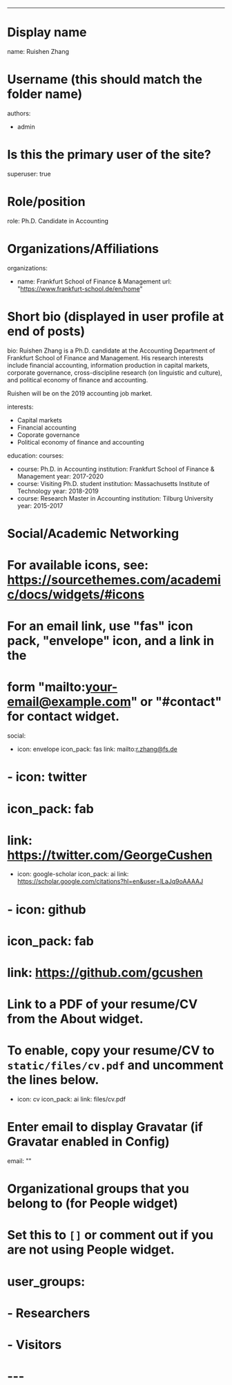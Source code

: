 ---
# Display name
name: Ruishen Zhang

# Username (this should match the folder name)
authors:
- admin

# Is this the primary user of the site?
superuser: true

# Role/position
role: Ph.D. Candidate in Accounting

# Organizations/Affiliations
organizations:
- name: Frankfurt School of Finance & Management
  url: "https://www.frankfurt-school.de/en/home"

# Short bio (displayed in user profile at end of posts)
bio: Ruishen Zhang is a Ph.D. candidate at the Accounting Department of Frankfurt School of Finance and Management. His research interests include financial accounting, information production in capital markets, corporate governance, cross-discipline research (on linguistic and culture), and political economy of finance and accounting.<br>

Ruishen will be on the 2019 accounting job market.

interests:
- Capital markets
- Financial accounting
- Coporate governance
- Political economy of finance and accounting

education:
  courses:
  - course: Ph.D. in Accounting
    institution: Frankfurt School of Finance & Management
    year: 2017-2020
  - course: Visiting Ph.D. student
    institution: Massachusetts Institute of Technology
    year: 2018-2019
  - course: Research Master in Accounting
    institution: Tilburg University
    year: 2015-2017

# Social/Academic Networking
# For available icons, see: https://sourcethemes.com/academic/docs/widgets/#icons
#   For an email link, use "fas" icon pack, "envelope" icon, and a link in the
#   form "mailto:your-email@example.com" or "#contact" for contact widget.
social:
- icon: envelope
  icon_pack: fas
  link: mailto:r.zhang@fs.de
# - icon: twitter
#  icon_pack: fab
#  link: https://twitter.com/GeorgeCushen
- icon: google-scholar
  icon_pack: ai
  link: https://scholar.google.com/citations?hl=en&user=lLaJq9oAAAAJ
# - icon: github
#  icon_pack: fab
#  link: https://github.com/gcushen
# Link to a PDF of your resume/CV from the About widget.
# To enable, copy your resume/CV to `static/files/cv.pdf` and uncomment the lines below.  
- icon: cv
  icon_pack: ai
  link: files/cv.pdf

# Enter email to display Gravatar (if Gravatar enabled in Config)
email: ""
  
# Organizational groups that you belong to (for People widget)
#   Set this to `[]` or comment out if you are not using People widget.  
# user_groups:
# - Researchers
# - Visitors
# ---

